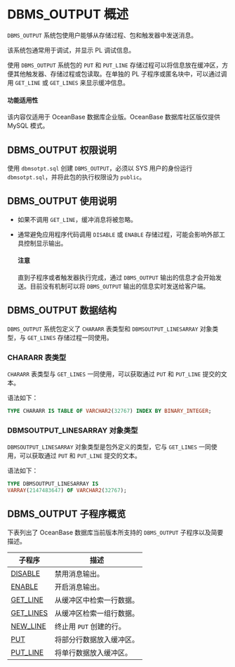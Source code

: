 # DBMS_OUTPUT 概述 

`DBMS_OUTPUT` 系统包使用户能够从存储过程、包和触发器中发送消息。

该系统包通常用于调试，并显示 PL 调试信息。

使用 `DBMS_OUTPUT` 系统包的 `PUT` 和 `PUT_LINE` 存储过程可以将信息放在缓冲区，方便其他触发器、存储过程或包读取。在单独的 PL 子程序或匿名块中，可以通过调用 `GET_LINE` 或 `GET_LINES` 来显示缓冲信息。

  <main id="notice" >
    <h4>功能适用性</h4>
    <p>该内容仅适用于 OceanBase 数据库企业版。OceanBase 数据库社区版仅提供 MySQL 模式。</p>
  </main>

## DBMS_OUTPUT 权限说明

使用 `dbmsotpt.sql` 创建 `DBMS_OUTPUT`，必须以 SYS 用户的身份运行 `dbmsotpt.sql`，并将此包的执行权限设为 `public`。

## DBMS_OUTPUT 使用说明 

* 如果不调用 `GET_LINE`，缓冲消息将被忽略。


* 通常避免应用程序代码调用 `DISABLE` 或 `ENABLE` 存储过程，可能会影响外部工具控制显示输出。



  <main id="notice" type='notice'>
    <h4>注意</h4>
    <p>直到子程序或者触发器执行完成，通过 <code>DBMS_OUTPUT</code> 输出的信息才会开始发送。目前没有机制可以将 <code>DBMS_OUTPUT</code> 输出的信息实时发送给客户端。</p>
  </main>

DBMS_OUTPUT 数据结构 
-------------------------------------

`DBMS_OUTPUT` 系统包定义了 `CHARARR` 表类型和 `DBMSOUTPUT_LINESARRAY` 对象类型，与 `GET_LINES` 存储过程一同使用。

### CHARARR 表类型 

`CHARARR` 表类型与 `GET_LINES` 一同使用，可以获取通过 `PUT` 和 `PUT_LINE` 提交的文本。

语法如下：

```sql
TYPE CHARARR IS TABLE OF VARCHAR2(32767) INDEX BY BINARY_INTEGER;
```



### DBMSOUTPUT_LINESARRAY 对象类型 

`DBMSOUTPUT_LINESARRAY` 对象类型是包外定义的类型，它与 `GET_LINES` 一同使用，可以获取通过 `PUT` 和 `PUT_LINE` 提交的文本。

语法如下：

```sql
TYPE DBMSOUTPUT_LINESARRAY IS
VARRAY(2147483647) OF VARCHAR2(32767);
```



## DBMS_OUTPUT 子程序概览 

下表列出了 OceanBase 数据库当前版本所支持的 `DBMS_OUTPUT` 子程序以及简要描述。


|                         **子程序**                          |     **描述**      |
|----------------------------------------------------------|-----------------|
| [DISABLE](2.disable-oracle.md)   | 禁用消息输出。         |
| [ENABLE](3.enable-oracle.md)    | 开启消息输出。         |
| [GET_LINE](4.get-line-oracle.md)  | 从缓冲区中检索一行数据。    |
| [GET_LINES](5.get-lines-oracle.md) | 从缓冲区检索一组行数据。    |
| [NEW_LINE](6.new-line-oracle.md)  | 终止用 `PUT` 创建的行。 |
| [PUT](7.put-oracle.md)       | 将部分行数据放入缓冲区。    |
| [PUT_LINE](8.put-line-oracle.md)  | 将单行数据放入缓冲区。     |




